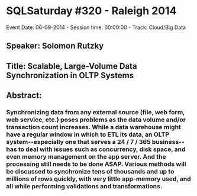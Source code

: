 # SQLSaturday #320 - Raleigh 2014
Event Date: 06-09-2014 - Session time: 00:00:00 - Track: Cloud/Big Data
## Speaker: Solomon Rutzky
## Title: Scalable, Large-Volume Data Synchronization in OLTP Systems
## Abstract:
### Synchronizing data from any external source (file, web form, web service, etc.) poses problems as the data volume and/or transaction count increases. While a data warehouse might have a regular window in which to ETL its data, an OLTP system--especially one that serves a 24 / 7 / 365 business--has to deal with issues such as concurrency, disk space, and even memory management on the app server. And the processing still needs to be done ASAP.  Various methods will be discussed to synchronize tens of thousands and up to millions of rows quickly, with very little app-memory used, and all while performing validations and transformations.
